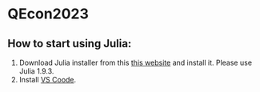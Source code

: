 # QEcon2023

## How to start using Julia:
1) Download Julia installer from this [this website](https://julialang.org/downloads/) and install it. Please use Julia 1.9.3.
2) Install [VS Coode](https://code.visualstudio.com/).

